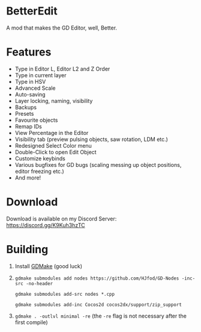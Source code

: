 # BetterEdit

A mod that makes the GD Editor, well, Better.

# Features

 * Type in Editor L, Editor L2 and Z Order 
 * Type in current layer
 * Type in HSV
 * Advanced Scale
 * Auto-saving 
 * Layer locking, naming, visibility
 * Backups
 * Presets
 * Favourite objects
 * Remap IDs
 * View Percentage in the Editor
 * Visibility tab (preview pulsing objects, saw rotation, LDM etc.)
 * Redesigned Select Color menu
 * Double-Click to open Edit Object
 * Customize keybinds
 * Various bugfixes for GD bugs (scaling messing up object positions, editor freezing etc.)
 * And more!

# Download

Download is available on my Discord Server: https://discord.gg/K9Kuh3hzTC

# Building

1. Install [GDMake](https://github.com/HJfod/GDMake) (good luck)

2. `gdmake submodules add nodes https://github.com/HJfod/GD-Nodes -inc-src -no-header`
   
   `gdmake submodules add-src nodes *.cpp`

   `gdmake submodules add-inc Cocos2d cocos2dx/support/zip_support`

3. `gdmake . -outlvl minimal -re` (the `-re` flag is not necessary after the first compile)
